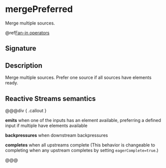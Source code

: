 # mergePreferred

Merge multiple sources.

@ref[Fan-in operators](../index.md#fan-in-operators)

## Signature

## Description

Merge multiple sources. Prefer one source if all sources have elements ready.

## Reactive Streams semantics

@@@div { .callout }

**emits** when one of the inputs has an element available, preferring a defined input if multiple have elements available

**backpressures** when downstream backpressures

**completes** when all upstreams complete (This behavior is changeable to completing when any upstream completes by setting `eagerComplete=true`.)

@@@

